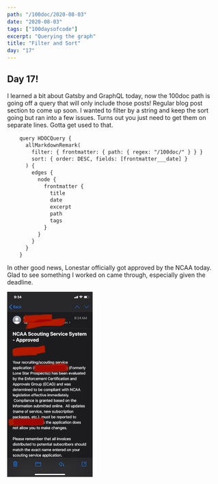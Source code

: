 ```yaml
---
path: "/100doc/2020-08-03"
date: "2020-08-03"
tags: ["100daysofcode"]
excerpt: "Querying the graph"
title: "Filter and Sort"
day: "17"
---
```


## Day 17!

I learned a bit about Gatsby and GraphQL today, now the 100doc path is going off a query that will only include those posts! Regular blog post section to come up soon. I wanted to filter by a string and keep the sort going but ran into a few issues. Turns out you just need to get them on separate lines. Gotta get used to that.

```
    query HDOCQuery {
      allMarkdownRemark(
        filter: { frontmatter: { path: { regex: "/100doc/" } } }
        sort: { order: DESC, fields: [frontmatter___date] }
      ) {
        edges {
          node {
            frontmatter {
              title
              date
              excerpt
              path
              tags
            }
          }
        }
      }
    }
```

In other good news, Lonestar officially got approved by the NCAA today. Glad to see something I worked on came through, especially given the deadline.

![Email of approval](https://raw.githubusercontent.com/ichbindev/ichbindev/master/src/img/blog/lonestar.jpeg)
